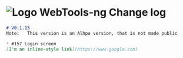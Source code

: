 # ![Logo](https://github.com/WebTools-NG/WebTools-NG/blob/master/src/assets/WebTools-48x48.png) WebTools-ng Change log

```md
# V0.1.15
Note:   This version is an Alhpa version, that is not made public

* #157 Login screen
[I'm an inline-style link](https://www.google.com)

```
